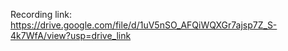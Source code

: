 Recording link: https://drive.google.com/file/d/1uV5nSO_AFQiWQXGr7ajsp7Z_S-4k7WfA/view?usp=drive_link
